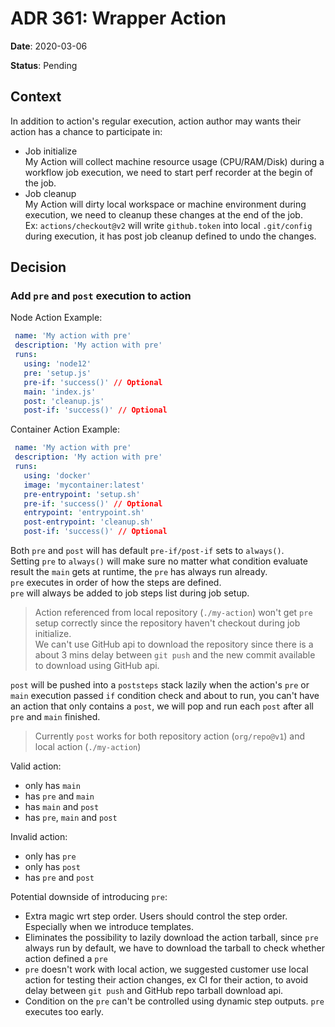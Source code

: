 # ADR 361: Wrapper Action

**Date**: 2020-03-06

**Status**: Pending

## Context

In addition to action's regular execution, action author may wants their action has a chance to participate in:
- Job initialize  
  My Action will collect machine resource usage (CPU/RAM/Disk) during a workflow job execution, we need to start perf recorder at the begin of the job.
- Job cleanup  
  My Action will dirty local workspace or machine environment during execution, we need to cleanup these changes at the end of the job.  
  Ex: `actions/checkout@v2` will write `github.token` into local `.git/config` during execution, it has post job cleanup defined to undo the changes.

## Decision

### Add `pre` and `post` execution to action

Node Action Example:

```yaml
 name: 'My action with pre'
 description: 'My action with pre'
 runs:
   using: 'node12'
   pre: 'setup.js'
   pre-if: 'success()' // Optional
   main: 'index.js'
   post: 'cleanup.js'
   post-if: 'success()' // Optional
```

Container Action Example:

```yaml
 name: 'My action with pre'
 description: 'My action with pre'
 runs:
   using: 'docker'
   image: 'mycontainer:latest'
   pre-entrypoint: 'setup.sh'
   pre-if: 'success()' // Optional
   entrypoint: 'entrypoint.sh'
   post-entrypoint: 'cleanup.sh'
   post-if: 'success()' // Optional
```

Both `pre` and `post` will has default `pre-if/post-if` sets to `always()`.  
Setting `pre` to `always()` will make sure no matter what condition evaluate result the `main` gets at runtime, the `pre` has always run already.   
`pre` executes in order of how the steps are defined.  
`pre` will always be added to job steps list during job setup.  
> Action referenced from local repository (`./my-action`) won't get `pre` setup correctly since the repository haven't checkout during job initialize.  
> We can't use GitHub api to download the repository since there is a about 3 mins delay between `git push` and the new commit available to download using GitHub api.

`post` will be pushed into a `poststeps` stack lazily when the action's `pre` or `main` execution passed `if` condition check and about to run, you can't have an action that only contains a `post`, we will pop and run each `post` after all `pre` and `main` finished.
> Currently `post` works for both repository action (`org/repo@v1`) and local action (`./my-action`)

Valid action:
- only has `main`
- has `pre` and `main`
- has `main` and `post`
- has `pre`, `main` and `post`

Invalid action:
- only has `pre`
- only has `post`
- has `pre` and `post`

Potential downside of introducing `pre`:

- Extra magic wrt step order. Users should control the step order. Especially when we introduce templates.  
- Eliminates the possibility to lazily download the action tarball, since `pre` always run by default, we have to download the tarball to check whether action defined a `pre`  
- `pre` doesn't work with local action, we suggested customer use local action for testing their action changes, ex CI for their action, to avoid delay between `git push` and GitHub repo tarball download api.  
- Condition on the `pre` can't be controlled using dynamic step outputs. `pre` executes too early.
